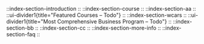 ::index-section-introduction
::
::index-section-course
::
::index-section-aa
::
::ui-divider1{title="Featured Courses – Todo"}
::
::index-section-wcars
::
::ui-divider1{title="Most Comprehensive Business Program – Todo"}
::
::index-section-bb
::
::index-section-cc
::
::index-section-more-info
::
::index-section-faq
::